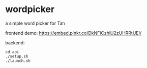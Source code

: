 # wordpicker

a simple word picker for Tan

frontend demo: https://embed.plnkr.co/DkNFiCzhiU2zUHRRtUEI/

backend:

```
cd api
./setup.sh
./launch.sh
```

